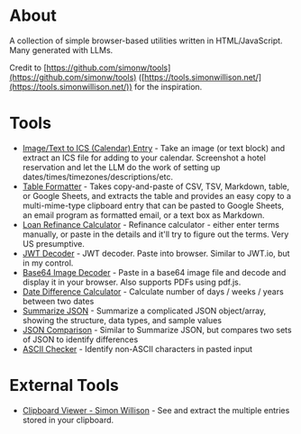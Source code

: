 # About

A collection of simple browser-based utilities written in HTML/JavaScript. Many generated with LLMs.

Credit to [https://github.com/simonw/tools](https://github.com/simonw/tools) ([https://tools.simonwillison.net/](https://tools.simonwillison.net/)) for the inspiration.

# Tools

- [Image/Text to ICS (Calendar) Entry](image-to-ics) - Take an image (or text block) and extract an ICS file for adding to your calendar.  Screenshot a hotel reservation and let the LLM do the work of setting up dates/times/timezones/descriptions/etc.
- [Table Formatter](table-formatter) - Takes copy-and-paste of CSV, TSV, Markdown, table, or Google Sheets, and extracts the table and provides an easy copy to a multi-mime-type clipboard entry that can be pasted to Google Sheets, an email program as formatted email, or a text box as Markdown.
- [Loan Refinance Calculator](loan-refinance) - Refinance calculator - either enter terms manually, or paste in the details and it'll try to figure out the terms. Very US presumptive.
- [JWT Decoder](jwt-decode) - JWT decoder. Paste into browser. Similar to JWT.io, but in my control.
- [Base64 Image Decoder](base64-image) - Paste in a base64 image file and decode and display it in your browser. Also supports PDFs using pdf.js.
- [Date Difference Calculator](date-calculator) - Calculate number of days / weeks / years between two dates
- [Summarize JSON](summarize-json) - Summarize a complicated JSON object/array, showing the structure, data types, and sample values
- [JSON Comparison](json-analyzer-comparison) - Similar to Summarize JSON, but compares two sets of JSON to identify differences
- [ASCII Checker](ascii-checker) - Identify non-ASCII characters in pasted input

# External Tools

- [Clipboard Viewer - Simon Willison](https://tools.simonwillison.net/clipboard-viewer) - See and extract the multiple entries stored in your clipboard.
